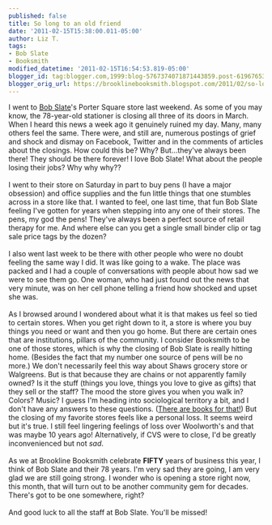 ```yaml
---
published: false
title: So long to an old friend
date: '2011-02-15T15:38:00.011-05:00'
author: Liz T.
tags:
- Bob Slate
- Booksmith
modified_datetime: '2011-02-15T16:54:53.819-05:00'
blogger_id: tag:blogger.com,1999:blog-5767374071871443859.post-6196765310666791628
blogger_orig_url: https://brooklinebooksmith.blogspot.com/2011/02/so-long-to-old-friend.html
---
```


I went to <a href="https://www.bobslate.com/">Bob Slate</a>'s Porter Square store last weekend.  As some of you may know, the 78-year-old stationer is closing all three of its doors in March.  When I heard this news a week ago it genuinely ruined my day.  Many, many others feel the same.  There were, and still are, numerous postings of grief and shock and dismay on <span id="SPELLING_ERROR_0" class="blsp-spelling-error">Facebook</span>, Twitter and in the comments of articles about the closings.  How could this be?  Why?  But...they've always been there!  They should be there forever!  I love Bob Slate!  What about the people losing their jobs?  Why why why??<br /><br />I went to their store on Saturday in part to buy pens (I have a major obsession) and office supplies and the fun little things that one stumbles across in a store like that.  I wanted to feel, one last time, that fun Bob Slate feeling I've gotten for years when stepping into any one of their stores.  The pens, my god the pens!  They've always been a perfect source of retail therapy for me.  And where else can you get a single small binder clip or tag sale price tags by the dozen?<br /><br />I also went last week to be there with other people who were no doubt feeling the same way I did.  It was like going to a wake.  The place was packed and I had a couple of conversations with people about how sad we were to see them go.  One woman, who had just found out the news that very minute, was on her cell phone telling a friend how shocked and upset she was. <br /><br />As I browsed around I wondered about what it is that makes us feel so tied to certain stores.  When you get right down to it, a store is where you buy things you need or want and then you go home.  But there are certain ones that are institutions, pillars of the community.  I consider <span id="SPELLING_ERROR_1" class="blsp-spelling-error">Booksmith</span> to be one of those stores, which is why the closing of Bob Slate is really hitting home.  (Besides the fact that my number one source of pens will be no more.)  We don't necessarily feel this way about <span id="SPELLING_ERROR_2" class="blsp-spelling-error">Shaws</span> grocery store or <span id="SPELLING_ERROR_3" class="blsp-spelling-error">Walgreens</span>.  But is that because they are chains or not apparently family owned?  Is it the stuff (things you love, things you love to give as gifts) that they sell or the staff?  The mood the store gives you when you walk in?  Colors?  Music?  I guess I'm heading into sociological territory a bit, and I don't have any answers to these questions.  (<a href="https://www.brooklinebooksmith.com/">There are books for that!</a>)   But the closing of my favorite stores feels like a personal loss.  It seems weird but it's true.  I still feel lingering feelings of loss over Woolworth's and that was maybe 10 years ago!  Alternatively, if CVS were to close, I'd be greatly inconvenienced but not <em>sad</em>.<br /><br />As we at <span id="SPELLING_ERROR_4" class="blsp-spelling-error">Brookline</span> <span id="SPELLING_ERROR_5" class="blsp-spelling-error">Booksmith</span> celebrate <strong>FIFTY</strong> years of business this year, I think of Bob Slate and their 78 years.  I'm very sad they are going, I am very glad we are still going strong.  I wonder who is opening a store right now, this month, that will turn out to be another community gem for decades.  There's got to be one somewhere, right?<br /><br />And good luck to all the staff at Bob Slate.  You'll be missed!
